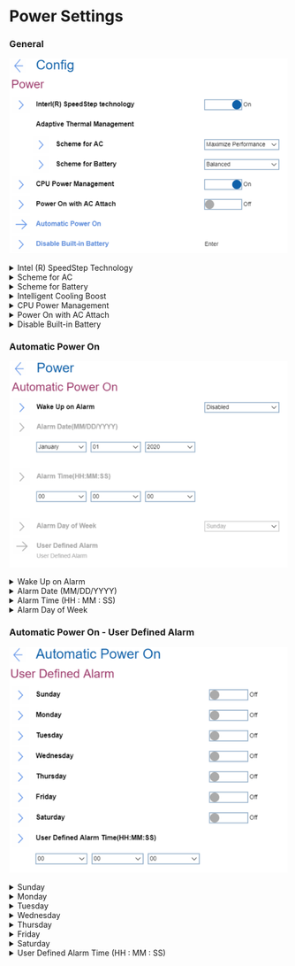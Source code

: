 # Power Settings #
### General ###
![](./img/power.png)

<details><summary>Intel (R) SpeedStep Technology</summary>
One of 2 possible options to select the mode of Intel (R) SteedStep Technology at runtime:

1.	**On** – Intel (R) SpeedStep Technology is turned on. Default.
2.	Off - Intel (R) SpeedStep Technology is turned off.

| WMI Setting name | Values | Locked by SVP | AMD/Intel |
   |:---|:---|:---|:---|
| SpeedStep | Disable, Enable | No | Intel |
</details>

<details><summary>Scheme for AC</summary>
One of 2 possible options of thermal management scheme to use:

1.	**Maximize Performance** - reduces CPU throttling. Default.
2.	Balanced - balanced sound, temperature, and performance.

**Note**. Each scheme affects fan sound, temperature, and performance. 

| WMI Setting name | Values | Locked by SVP | AMD/Intel |
   |:---|:---|:---|:---|
| AdaptiveThermalManagementAC | MaximizePerformance, Balanced | No | Both |
</details>

<details><summary>Scheme for Battery</summary>
One of 2 possible options of thermal management scheme to use:

1.	Maximize Performance - reduces CPU throttling.
2.	**Balanced** - balanced sound, temperature, and performance. Default.

**Note**. Each scheme affects fan sound, temperature, and performance.

| WMI Setting name | Values | Locked by SVP | AMD/Intel |
   |:---|:---|:---|:---|
| AdaptiveThermalManagementBattery | MaximizePerformance,  Balanced | No | Both |
</details>

<details><summary>Intelligent Cooling Boost</summary>

Whether to  improve power efficiency by limiting system power based on the selected OS application, when Intelligent Cooling is on.

!> This feature is Windows only.

?> For more details about Intelligent Cooling mode, please refer to Vantage or the user guide.

Options:

1.  **On** - Default.
2.  Off.
<!-- TODO
| WMI Setting name | Values | SVP or SMP Req'd | AMD/Intel |
|:---|:---|:---|:---|
| IntelligentCoolingBoost | setting_values | yes_no | both | -->

</details>


<details><summary>CPU Power Management</summary>
One of 2 possible options:

1.	**Automatic** - enabled power saving feature that stops the microprocessor clock automatically when there are no system activities. Default. 
2.	Disabled - disabled power saving feature.

**Note**. Normally, it is not necessary to change this setting.

| WMI Setting name | Values | Locked by SVP | AMD/Intel |
   |:---|:---|:---|:---|
| CPUPowerManagement | Disable, Automatic | No | Both |
</details>

<details><summary>Power On with AC Attach</summary>
One of 2 possible options for a feature that powers on the system when AC is attached:

1.	Enabled - the system is powered when AC is attached. When the system is in hibernate state, the system resumes
2.	**Disabled** - the system is not powered on nor resumed when AC is attached. Default.

| WMI Setting name | Values | Locked by SVP | AMD/Intel |
   |:---|:---|:---|:---|
| OnByAcAttach | Disable, Enable | No | Both |
</details>

<details><summary>Disable Built-in Battery</summary>
Option to temporarily disable battery for servicing the system. <br>
This option requests additional confirmation. <br>
After selecting this item, the system will be automatically powered off, then ready to be serviced.

**Note**. The battery will be automatically enabled when the AC adapter is reconnected.

</details>

### Automatic Power On ###
![](./img/autopoweron.png)

<details><summary>Wake Up on Alarm</summary>
One of 5 possible options for defining when the system shall turn on automatically:

1.	**Disabled** - the system will not turn on automatically. Default.
2.	Single Event - the system will turn on one-time on the specified day and time. 
3.	Daily Event - the system will turn on every day at the specified time.
4.	Weekly Event - the system will turn on every week on the specified day and time.
5.	User Defined - this option enables ‘User Defined Alarm’ group of settings. 

**Note**. Wake up will only occur on AC power.  Values for the ‘Wake Up on Alarm’ group of settings can be overwritten by the operating system. 

| WMI Setting name | Values | Locked by SVP | AMD/Intel |
   |:---|:---|:---|:---|
| WakeUponAlarm | Disable, UserDefined, WeeklyEvent, <br>DailyEvent, SingleEvent | No | Both |
</details>

<details><summary>Alarm Date (MM/DD/YYYY)</summary>
Field to select the exact day for the system to turn on. Active only when ‘Wake Up on Alarm’ has value ‘Single Event’. 
Possible values:

1.	**N/A** – Default.
2.	MM/DD/YYYY:<br>
    a. MM – Months: January to December <br>
    b. DD – Date: 1 ~ 31 <br>
    c. YYYY – Year: 1980 ~ 2099 <br>

| WMI Setting name | Values | Locked by SVP | AMD/Intel |
   |:---|:---|:---|:---|
| AlarmDate | MM/DD/YYYY | No | Both |
</details>

<details><summary>Alarm Time (HH : MM : SS)</summary>
Field to select the exact time for the system to turn on. Active when ‘Wake Up on Alarm’ has one of the values:

* Single Event
* Daily Event
* Weekly Event

Possible values:

1.	**N/A** – Default
2.	HH : MM : SS<br>
    a. HH - Hour:  00 ~ 23<br>
    b. MM - Minute:  00 ~ 59<br>
    c. SS - Second:  00 ~ 59<br>

| WMI Setting name | Values | Locked by SVP | AMD/Intel |
   |:---|:---|:---|:---|
| AlarmTime | HH/MM/SS | No | Both |
</details>

<details><summary>Alarm Day of Week</summary>
Field to select the exact day for the system to turn on. Active only when ‘Wake Up on Alarm’ has value ‘Weekly Event’.
Possible values:

1.	**N/A** – Default
2.	Sunday
3.	Monday
4.	Tuesday
5.	Wednesday
6.	Thursday
7.	Friday
8.	Saturday

| WMI Setting name | Values | Locked by SVP | AMD/Intel |
   |:---|:---|:---|:---|
| AlarmDayofWeek | Sunday, Monday, Tuesday, <br>Wednesday, Thursday, Friday, Saturday | No | Both |
</details>

### Automatic Power On - User Defined Alarm ###
![](./img/autopoweronuserdefined.png)

<details><summary>Sunday</summary>
One of 2 states to select:

1.	**Off** - the system will not turn on automatically on this day. Default.
2.	On – the system will turn on automatically on this day.

| WMI Setting name | Values | Locked by SVP | AMD/Intel |
   |:---|:---|:---|:---|
| UserDefinedAlarmSunday | Disable, Enable | No | Both |
</details>

<details><summary>Monday</summary>
One of 2 states to select:

1.	**Off** - the system will not turn on automatically on this day. Default.
2.	On – the system will turn on automatically on this day.

| WMI Setting name | Values | Locked by SVP | AMD/Intel |
   |:---|:---|:---|:---|
| UserDefinedAlarmMonday | Disable, Enable | No | Both |
</details>

<details><summary>Tuesday</summary>
One of 2 states to select:

1.	**Off** - the system will not turn on automatically on this day. Default.
2.	On – the system will turn on automatically on this day.

| WMI Setting name | Values | Locked by SVP | AMD/Intel |
   |:---|:---|:---|:---|
| UserDefinedAlarmTuesday | Disable, Enable | No | Both |
</details>

<details><summary>Wednesday</summary>
One of 2 states to select:

1.	**Off** - the system will not turn on automatically on this day. Default.
2.	On – the system will turn on automatically on this day.

| WMI Setting name | Values | Locked by SVP | AMD/Intel |
   |:---|:---|:---|:---|
| UserDefinedAlarmWednesday | Disable, Enable | No | Both |
</details>

<details><summary>Thursday</summary>
One of 2 states to select:

1.	**Off** - the system will not turn on automatically on this day. Default.
2.	On – the system will turn on automatically on this day.

| WMI Setting name | Values | Locked by SVP | AMD/Intel |
   |:---|:---|:---|:---|
| UserDefinedAlarmThursday | Disable, Enable | No | Both |
</details>

<details><summary>Friday</summary>
One of 2 states to select:

1.	**Off** - the system will not turn on automatically on this day. Default.
2.	On – the system will turn on automatically on this day.

| WMI Setting name | Values | Locked by SVP | AMD/Intel |
   |:---|:---|:---|:---|
| UserDefinedAlarmFriday | Disable, Enable | No | Both |
</details>

<details><summary>Saturday</summary>
One of 2 states to select:

1.	**Off** - the system will not turn on automatically on this day. Default.
2.	On – the system will turn on automatically on this day.

| WMI Setting name | Values | Locked by SVP | AMD/Intel |
   |:---|:---|:---|:---|
| UserDefinedAlarmSaturday | Disable, Enable | No | Both |
</details>

<details><summary>User Defined Alarm Time (HH : MM : SS)</summary>
Field to select the exact time for the system to turn on.
Possible values:

1.	**N/A** – Default
2.	HH : MM : SS<br>
    a. HH - Hour:  00 ~ 23<br>
    b. MM - Minute:  00 ~ 59<br>
    c. SS - Second:  00 ~ 59<br>

| WMI Setting name | Values | Locked by SVP | AMD/Intel |
   |:---|:---|:---|:---|
| UserDefinedAlarmTime | HH/MM/SS | No | Both |
</details>